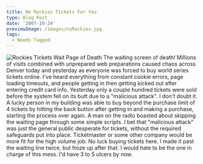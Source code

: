 ```yaml
---
title: No Rockies Tickets For You
type: Blog Post
date: '2007-10-24'
previewImage: /images/noRockies.jpg
tags:
  - Needs Tagged
---
```

![Rockies Tickets Wait Page of Death](/images/rockieswait.jpg) The waiting screen of death! Millions of visits combined with unprepared web preparations caused chaos across Denver today and yesterday as everyone was forced to buy world series tickets online. I've heard everything from constant cookie errors, page loading timeouts, and people getting in then getting kicked out after entering credit card info. Yesterday only a couple hundred tickets were sold before the system fell on its butt due to a "malicious attack". I don't doubt it. A lucky person in my building was able to buy beyond the purchase limit of 4 tickets by hitting the back button after getting in and making a purchase, starting the process over again. A man on the radio boasted about skipping the waiting page through some simple scripts. I bet that "malicious attack" was just the general public desperate for tickets, without the required safeguards put into place. Ticketmaster or some other company would be more fit for the high volume job. No luck buying tickets here. I made it past the waiting line twice, but froze up after that. I would hate to be the one in charge of this mess. I'd have 3 to 5 ulcers by now.
